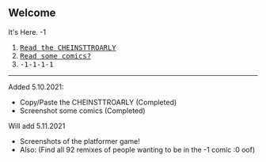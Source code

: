 ## Welcome
It's Here. -1

1. [<kbd>Read the CHEINSTTROARLY</kbd>](/TheCHEINSTTROARLY/Contents)
2. [<kbd>Read some comics?</kbd>](/ComicSketch/Contents)
3. <kbd>-1-1-1-1</kbd>

---

Added 5.10.2021:
- Copy/Paste the CHEINSTTROARLY (Completed)
- Screenshot some comics (Completed)

Will add 5.11.2021
- Screenshots of the platformer game!
- Also: (Find all 92 remixes of people wanting to be in the -1 comic :0 oof)
